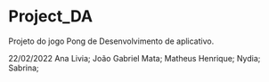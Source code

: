 # Project_DA
Projeto do jogo Pong de Desenvolvimento de aplicativo.

22/02/2022
Ana Livia;
João Gabriel Mata;
Matheus Henrique;
Nydia;
Sabrina;
